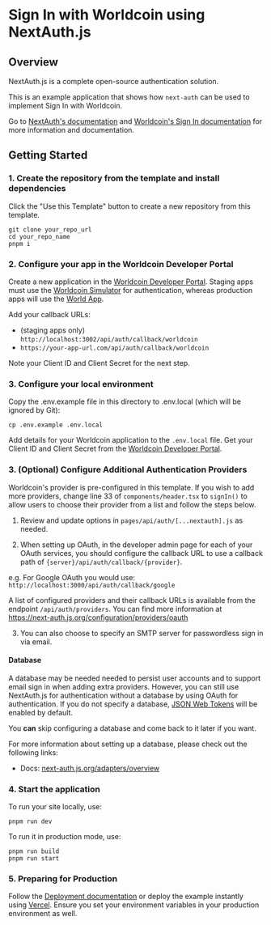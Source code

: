# Sign In with Worldcoin using NextAuth.js

## Overview

NextAuth.js is a complete open-source authentication solution.

This is an example application that shows how `next-auth` can be used to implement Sign In with Worldcoin.

Go to [NextAuth's documentation](https://next-auth.js.org) and [Worldcoin's Sign In documentation](https://docs.worldcoin.org/quick-start/sign-in) for more information and documentation.

## Getting Started

### 1. Create the repository from the template and install dependencies

Click the "Use this Template" button to create a new repository from this template.

```
git clone your_repo_url
cd your_repo_name
pnpm i
```

### 2. Configure your app in the Worldcoin Developer Portal

Create a new application in the [Worldcoin Developer Portal](https://developer.worldcoin.org/). Staging apps must use the [Worldcoin Simulator](https://simulator.worldcoin.org) for authentication, whereas production apps will use the [World App](https://worldcoin.org/download).

Add your callback URLs:
  - (staging apps only) `http://localhost:3002/api/auth/callback/worldcoin`
  - `https://your-app-url.com/api/auth/callback/worldcoin`

Note your Client ID and Client Secret for the next step.

### 3. Configure your local environment

Copy the .env.example file in this directory to .env.local (which will be ignored by Git):

```
cp .env.example .env.local
```

Add details for your Worldcoin application to the `.env.local` file. Get your Client ID and Client Secret from the [Worldcoin Developer Portal](https://developer.worldcoin.org/).

### 3. (Optional) Configure Additional Authentication Providers

Worldcoin's provider is pre-configured in this template. If you wish to add more providers, change line 33 of `components/header.tsx` to `signIn()` to allow users to choose their provider from a list and follow the steps below.

1. Review and update options in `pages/api/auth/[...nextauth].js` as needed.

2. When setting up OAuth, in the developer admin page for each of your OAuth services, you should configure the callback URL to use a callback path of `{server}/api/auth/callback/{provider}`.

e.g. For Google OAuth you would use: `http://localhost:3000/api/auth/callback/google`

A list of configured providers and their callback URLs is available from the endpoint `/api/auth/providers`. You can find more information at https://next-auth.js.org/configuration/providers/oauth

3. You can also choose to specify an SMTP server for passwordless sign in via email.

#### Database

A database may be needed needed to persist user accounts and to support email sign in when adding extra providers. However, you can still use NextAuth.js for authentication without a database by using OAuth for authentication. If you do not specify a database, [JSON Web Tokens](https://jwt.io/introduction) will be enabled by default.

You **can** skip configuring a database and come back to it later if you want.

For more information about setting up a database, please check out the following links:

- Docs: [next-auth.js.org/adapters/overview](https://next-auth.js.org/adapters/overview)

### 4. Start the application

To run your site locally, use:

```
pnpm run dev
```

To run it in production mode, use:

```
pnpm run build
pnpm run start
```

### 5. Preparing for Production

Follow the [Deployment documentation](https://authjs.dev/guides/basics/deployment) or deploy the example instantly using [Vercel](https://vercel.com). Ensure you set your environment variables in your production environment as well.
